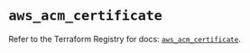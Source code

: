 # `aws_acm_certificate`

Refer to the Terraform Registry for docs: [`aws_acm_certificate`](https://registry.terraform.io/providers/hashicorp/aws/5.41.0/docs/resources/acm_certificate).

